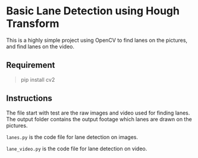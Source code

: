 # Basic Lane Detection using Hough Transform

This is a highly simple project using OpenCV to find lanes on the pictures, and find lanes on the video.

## Requirement

> pip install cv2

## Instructions

The file start with test are the raw images and video used for finding lanes. The output folder contains the output footage which lanes are drawn on the pictures.

`lanes.py` is the code file for lane detection on images.

`lane_video.py` is the code file for lane detection on video.

